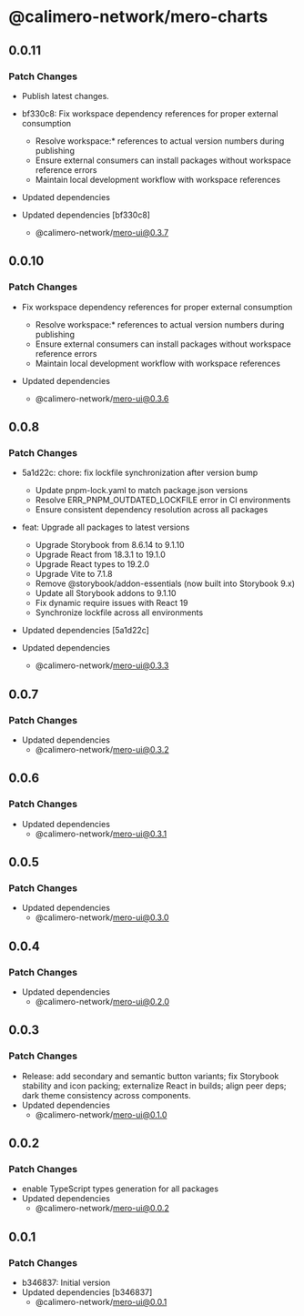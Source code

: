 # @calimero-network/mero-charts

## 0.0.11

### Patch Changes

- Publish latest changes.
- bf330c8: Fix workspace dependency references for proper external consumption
  - Resolve workspace:\* references to actual version numbers during publishing
  - Ensure external consumers can install packages without workspace reference errors
  - Maintain local development workflow with workspace references

- Updated dependencies
- Updated dependencies [bf330c8]
  - @calimero-network/mero-ui@0.3.7

## 0.0.10

### Patch Changes

- Fix workspace dependency references for proper external consumption
  - Resolve workspace:\* references to actual version numbers during publishing
  - Ensure external consumers can install packages without workspace reference errors
  - Maintain local development workflow with workspace references

- Updated dependencies
  - @calimero-network/mero-ui@0.3.6

## 0.0.8

### Patch Changes

- 5a1d22c: chore: fix lockfile synchronization after version bump
  - Update pnpm-lock.yaml to match package.json versions
  - Resolve ERR_PNPM_OUTDATED_LOCKFILE error in CI environments
  - Ensure consistent dependency resolution across all packages

- feat: Upgrade all packages to latest versions
  - Upgrade Storybook from 8.6.14 to 9.1.10
  - Upgrade React from 18.3.1 to 19.1.0
  - Upgrade React types to 19.2.0
  - Upgrade Vite to 7.1.8
  - Remove @storybook/addon-essentials (now built into Storybook 9.x)
  - Update all Storybook addons to 9.1.10
  - Fix dynamic require issues with React 19
  - Synchronize lockfile across all environments

- Updated dependencies [5a1d22c]
- Updated dependencies
  - @calimero-network/mero-ui@0.3.3

## 0.0.7

### Patch Changes

- Updated dependencies
  - @calimero-network/mero-ui@0.3.2

## 0.0.6

### Patch Changes

- Updated dependencies
  - @calimero-network/mero-ui@0.3.1

## 0.0.5

### Patch Changes

- Updated dependencies
  - @calimero-network/mero-ui@0.3.0

## 0.0.4

### Patch Changes

- Updated dependencies
  - @calimero-network/mero-ui@0.2.0

## 0.0.3

### Patch Changes

- Release: add secondary and semantic button variants; fix Storybook stability and icon packing; externalize React in builds; align peer deps; dark theme consistency across components.
- Updated dependencies
  - @calimero-network/mero-ui@0.1.0

## 0.0.2

### Patch Changes

- enable TypeScript types generation for all packages
- Updated dependencies
  - @calimero-network/mero-ui@0.0.2

## 0.0.1

### Patch Changes

- b346837: Initial version
- Updated dependencies [b346837]
  - @calimero-network/mero-ui@0.0.1
